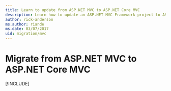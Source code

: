 ```yaml
---
title: Learn to update from ASP.NET MVC to ASP.NET Core MVC
description: Learn how to update an ASP.NET MVC Framework project to ASP.NET Core MVC
author: rick-anderson
ms.author: riande
ms.date: 03/07/2017
uid: migration/mvc
---
```

# Migrate from ASP.NET MVC to ASP.NET Core MVC

[!INCLUDE[](~/migration/mvc/includes/mvc6.md)]
